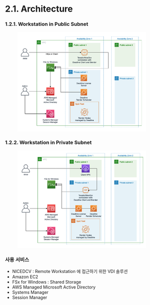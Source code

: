 # 2.1. Architecture





### 1.2.1. Workstation in Public Subnet

<figure><img src="../.gitbook/assets/image (4) (1) (1) (1).png" alt=""><figcaption></figcaption></figure>

### 1.2.2. Workstation in Private Subnet

<figure><img src="../.gitbook/assets/image (5) (1) (1) (1).png" alt=""><figcaption></figcaption></figure>



### 사용 서비스

* NICEDCV : Remote Workstation 에 접근하기 위한 VDI 솔루션
* Amazon EC2
* FSx for Windows : Shared Storage
* AWS Managed Microsoft Active Directory
* Systems Manager
* Session Manager

